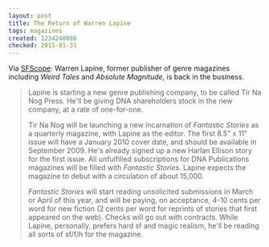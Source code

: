 ```yaml
---
layout: post
title: The Return of Warren Lapine
tags: magazines
created: 1234240886
checked: 2015-01-31
---
```


Via [SFScope](http://sfscope.com/2009/01/warren-lapine-returns-to-sf-wi/):  Warren Lapine, former publisher of genre magazines including *Weird Tales* and *Absolute Magnitude*, is back in the business.

> Lapine is starting a new genre publishing company, to be called Tir Na Nog Press. He'll be giving DNA shareholders stock in the new company, at a rate of one-for-one.
>
> Tir Na Nog will be launching a new incarnation of *Fantastic Stories* as a quarterly magazine, with Lapine as the editor.<!--break--> The first 8.5" x 11" issue will have a January 2010 cover date, and should be available in September 2009. He's already signed up a new Harlan Ellison story for the first issue. All unfulfilled subscriptions for DNA Publications magazines will be filled with *Fantastic Stories.* Lapine expects the magazine to debut with a circulation of about 15,000.
>
>*Fantastic Stories* will start reading unsolicited submissions in March or April of this year, and will be paying, on acceptance, 4-10 cents per word for new fiction (2 cents per word for reprints of stories that first appeared on the web). Checks will go out with contracts. While Lapine, personally, prefers hard sf and magic realism, he'll be reading all sorts of sf/f/h for the magazine.
